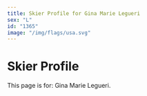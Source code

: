 ```yaml
---
title: Skier Profile for Gina Marie Legueri
sex: "L"
id: "1365"
image: "/img/flags/usa.svg" 
---
```


# Skier Profile

This page is for: Gina Marie Legueri.
    